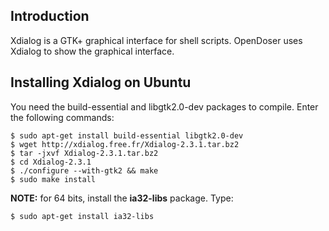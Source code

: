 ## Introduction ##

Xdialog is a GTK+ graphical interface for shell scripts.
OpenDoser uses Xdialog to show the graphical interface.


## Installing Xdialog on Ubuntu ##

You need the build-essential and libgtk2.0-dev packages to compile.
Enter the following commands:

```
$ sudo apt-get install build-essential libgtk2.0-dev
$ wget http://xdialog.free.fr/Xdialog-2.3.1.tar.bz2
$ tar -jxvf Xdialog-2.3.1.tar.bz2
$ cd Xdialog-2.3.1
$ ./configure --with-gtk2 && make
$ sudo make install
```

**NOTE:** for 64 bits, install the **ia32-libs** package. Type:
```
$ sudo apt-get install ia32-libs
```